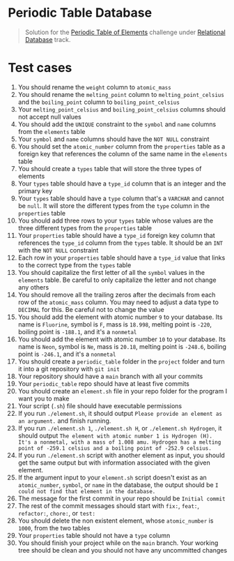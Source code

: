 # Periodic Table Database

> Solution for the [Periodic Table of Elements](https://www.freecodecamp.org/learn/relational-database/build-a-periodic-table-database-project/build-a-periodic-table-database) challenge under [Relational Database](https://www.freecodecamp.org/learn/relational-database/) track.


# Test cases 

1. You should rename the `weight` column to `atomic_mass`
2. You should rename the `melting_point` column to `melting_point_celsius` and the `boiling_point` column to `boiling_point_celsius`
3. Your `melting_point_celsius` and `boiling_point_celsius` columns should not accept null values
4. You should add the `UNIQUE` constraint to the `symbol` and `name` columns from the `elements` table
5. Your `symbol` and `name` columns should have the `NOT NULL` constraint
6. You should set the `atomic_number` column from the `properties` table as a foreign key that references the column of the same name in the `elements` table
7. You should create a `types` table that will store the three types of elements
8. Your `types` table should have a `type_id` column that is an integer and the primary key
9. Your `types` table should have a `type` column that's a `VARCHAR` and cannot be `null`. It will store the different types from the `type` column in the `properties` table
10. You should add three rows to your `types` table whose values are the three different types from the `properties` table
11. Your `properties` table should have a `type_id` foreign key column that references the `type_id` column from the `types` table. It should be an `INT` with the `NOT NULL` constraint
12. Each row in your `properties` table should have a `type_id` value that links to the correct type from the `types` table
13. You should capitalize the first letter of all the `symbol` values in the `elements` table. Be careful to only capitalize the letter and not change any others
14. You should remove all the trailing zeros after the decimals from each row of the `atomic_mass` column. You may need to adjust a data type to `DECIMAL` for this. Be careful not to change the value
15. You should add the element with atomic number `9` to your database. Its name is `Fluorine`, symbol is `F`, mass is `18.998`, melting point is `-220`, boiling point is `-188.1`, and it's a `nonmetal`
16. You should add the element with atomic number `10` to your database. Its name is `Neon`, symbol is `Ne`, mass is `20.18`, melting point is `-248.6`, boiling point is `-246.1`, and it's a `nonmetal`
17. You should create a `periodic_table` folder in the `project` folder and turn it into a git repository with `git init`
18. Your repository should have a `main` branch with all your commits
19. Your `periodic_table` repo should have at least five commits
20. You should create an `element.sh` file in your repo folder for the program I want you to make
21. Your script (`.sh`) file should have executable permissions
22. If you run `./element.sh`, it should output `Please provide an element as an argument.` and finish running.
23. If you run `./element.sh 1`, `./element.sh H`, or `./element.sh Hydrogen`, it should output `The element with atomic number 1 is Hydrogen (H). It's a nonmetal, with a mass of 1.008 amu. Hydrogen has a melting point of -259.1 celsius and a boiling point of -252.9 celsius.`
24. If you run `./element.sh` script with another element as input, you should get the same output but with information associated with the given element.
25. If the argument input to your `element.sh` script doesn't exist as an `atomic_number`, `symbol`, or `name` in the database, the output should be `I could not find that element in the database.`
26. The message for the first commit in your repo should be `Initial commit`
27. The rest of the commit messages should start with `fix:`, `feat:`, `refactor:`, `chore:`, or `test:`
28. You should delete the non existent element, whose `atomic_number` is `1000`, from the two tables
29. Your `properties` table should not have a `type` column
30. You should finish your project while on the `main` branch. Your working tree should be clean and you should not have any uncommitted changes

